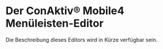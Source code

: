 # Der ConAktiv® Mobile4 Menüleisten-Editor

Die Beschreibung dieses Editors wird in Kürze verfügbar sein.
